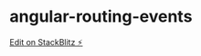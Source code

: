 # angular-routing-events

[Edit on StackBlitz ⚡️](https://stackblitz.com/edit/angular-routing-events)